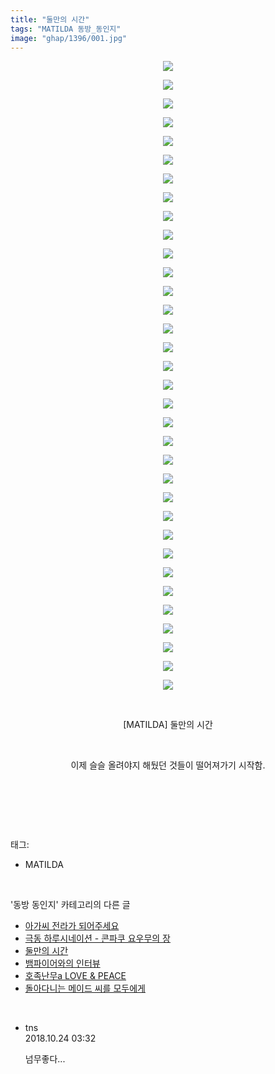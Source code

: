 ```yaml
---
title: "둘만의 시간"
tags: "MATILDA 동방_동인지"
image: "ghap/1396/001.jpg"
---
```

<div class="article">
<p style="text-align: center; clear: none; float: none;"><img src="{{ site.nasurl }}/ghap/1396/001.jpg"/></p>
<p style="text-align: center; clear: none; float: none;"><img src="{{ site.nasurl }}/ghap/1396/002.jpg"/></p>
<p style="text-align: center; clear: none; float: none;"><img src="{{ site.nasurl }}/ghap/1396/003.jpg"/></p>
<p style="text-align: center; clear: none; float: none;"><img src="{{ site.nasurl }}/ghap/1396/004.jpg"/></p>
<p style="text-align: center; clear: none; float: none;"><img src="{{ site.nasurl }}/ghap/1396/005.jpg"/></p>
<p style="text-align: center; clear: none; float: none;"><img src="{{ site.nasurl }}/ghap/1396/006.jpg"/></p>
<p style="text-align: center; clear: none; float: none;"><img src="{{ site.nasurl }}/ghap/1396/007.jpg"/></p>
<p style="text-align: center; clear: none; float: none;"><img src="{{ site.nasurl }}/ghap/1396/008.jpg"/></p>
<p style="text-align: center; clear: none; float: none;"><img src="{{ site.nasurl }}/ghap/1396/009.jpg"/></p>
<p style="text-align: center; clear: none; float: none;"><img src="{{ site.nasurl }}/ghap/1396/010.jpg"/></p>
<p style="text-align: center; clear: none; float: none;"><img src="{{ site.nasurl }}/ghap/1396/011.jpg"/></p>
<p style="text-align: center; clear: none; float: none;"><img src="{{ site.nasurl }}/ghap/1396/012.jpg"/></p>
<p style="text-align: center; clear: none; float: none;"><img src="{{ site.nasurl }}/ghap/1396/013.jpg"/></p>
<p style="text-align: center; clear: none; float: none;"><img src="{{ site.nasurl }}/ghap/1396/014.jpg"/></p>
<p style="text-align: center; clear: none; float: none;"><img src="{{ site.nasurl }}/ghap/1396/015.jpg"/></p>
<p style="text-align: center; clear: none; float: none;"><img src="{{ site.nasurl }}/ghap/1396/016.jpg"/></p>
<p style="text-align: center; clear: none; float: none;"><img src="{{ site.nasurl }}/ghap/1396/017.jpg"/></p>
<p style="text-align: center; clear: none; float: none;"><img src="{{ site.nasurl }}/ghap/1396/018.jpg"/></p>
<p style="text-align: center; clear: none; float: none;"><img src="{{ site.nasurl }}/ghap/1396/019.jpg"/></p>
<p style="text-align: center; clear: none; float: none;"><img src="{{ site.nasurl }}/ghap/1396/020.jpg"/></p>
<p style="text-align: center; clear: none; float: none;"><img src="{{ site.nasurl }}/ghap/1396/021.jpg"/></p>
<p style="text-align: center; clear: none; float: none;"><img src="{{ site.nasurl }}/ghap/1396/022.jpg"/></p>
<p style="text-align: center; clear: none; float: none;"><img src="{{ site.nasurl }}/ghap/1396/023.jpg"/></p>
<p style="text-align: center; clear: none; float: none;"><img src="{{ site.nasurl }}/ghap/1396/024.jpg"/></p>
<p style="text-align: center; clear: none; float: none;"><img src="{{ site.nasurl }}/ghap/1396/025.jpg"/></p>
<p style="text-align: center; clear: none; float: none;"><img src="{{ site.nasurl }}/ghap/1396/026.jpg"/></p>
<p style="text-align: center; clear: none; float: none;"><img src="{{ site.nasurl }}/ghap/1396/027.jpg"/></p>
<p style="text-align: center; clear: none; float: none;"><img src="{{ site.nasurl }}/ghap/1396/028.jpg"/></p>
<p style="text-align: center; clear: none; float: none;"><img src="{{ site.nasurl }}/ghap/1396/029.jpg"/></p>
<p style="text-align: center; clear: none; float: none;"><img src="{{ site.nasurl }}/ghap/1396/030.jpg"/></p>
<p style="text-align: center; clear: none; float: none;"><img src="{{ site.nasurl }}/ghap/1396/031.jpg"/></p>
<p style="text-align: center; clear: none; float: none;"><img src="{{ site.nasurl }}/ghap/1396/032.jpg"/></p>
<p style="text-align: center; clear: none; float: none;"><img src="{{ site.nasurl }}/ghap/1396/033.jpg"/></p>
<p style="text-align: center; clear: none; float: none;"><img src="{{ site.nasurl }}/ghap/1396/034.jpg"/></p>
<p style="text-align: center; clear: none; float: none;"><br/></p>
<p style="text-align: center; clear: none; float: none;">[MATILDA] 둘만의 시간</p>
<p style="text-align: center; clear: none; float: none;"><br/></p>
<p style="text-align: center; clear: none; float: none;">이제 슬슬 올려야지 해뒀던 것들이 떨어져가기 시작함.</p>
<p style="text-align: center; clear: none; float: none;"><br/></p>
<p><br/></p>
</div><br/>
<div class="tagTrail">
<p>태그: </p>
<ul>
<li>MATILDA</li>
</ul>
</div><br/>
<div class="another">
<p>'동방 동인지' 카테고리의 다른 글</p>
<ul>
<li><a href="/2016-08-07-ghap_1398">아가씨 전라가 되어주세요</a></li>
<li><a href="/2016-08-07-ghap_1397">극동 하루시네이션 - 콘파쿠 요우무의 장</a></li>
<li><a href="/2016-08-07-ghap_1396">둘만의 시간</a></li>
<li><a href="/2016-08-07-ghap_1395">뱀파이어와의 인터뷰</a></li>
<li><a href="/2016-08-07-ghap_1394">호족난무a LOVE &amp; PEACE</a></li>
<li><a href="/2016-08-07-ghap_1393">돌아다니는 메이드 씨를 모두에게</a></li>
</ul>
</div><br/>
<div class="cb_module cb_fluid">
<div class="cb_wrt cb_profile">
<div class="comment">
<ul>
<li class="cb_thumb_off" id="comment15361069">
<div class="cb_comment_area">
<div class="cb_info_area">
<div class="cb_section">
<span class="cb_nick_name">tns</span>
</div>
<div class="cb_section">
<span class="cb_date">2018.10.24 03:32 </span>
</div>
</div>
<div class="cb_dsc_comment">
<p class="cb_dsc">
											넘무좋다...
										</p>
</div>
</div></li>
</ul>
</div>
</div><!-- commentList close -->
</div><br/>
